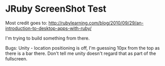 # JRuby ScreenShot Test

Most credit goes to: http://rubylearning.com/blog/2010/09/29/an-introduction-to-desktop-apps-with-ruby/

I'm trying to build something from there.

Bugs:
Unity - location positioning is off, I'm guessing 10px from the top as there is a bar there. Don't tell me unity doesn't regard that as part of the fullscreen.
